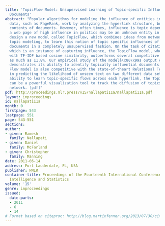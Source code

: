 ```yaml
---
title: 'TopicFlow Model: Unsupervised Learning of Topic-specific Influences of Hyperlinked
  Documents'
abstract: "Popular algorithms for modeling the influence of entities in networked
  data, such as PageRank, work by analyzing the hyperlink structure, but ignore the
  contents of documents. However, often times, influence is topic dependent, e.g.,
  a web page of high influence in politics may be an unknown entity in sports.  We
  design a new model called TopicFlow, which combines ideas from network flow and
  topic modeling, to learn this notion of topic specific influences of hyperlinked
  documents in a completely unsupervised fashion. On the task of citation recommendation,
  which is an instance of capturing influence, the TopicFlow model, when combined
  with TF-IDF based cosine similarity, outperforms several competitive baselines by
  as much as 11.8%. Our empirical study of the modelâ\x80\x99s output on ACL corpus
  demonstrates its ability to identify topically influential documents. The Topic-
  Flow model is also competitive with the state-of-theart Relational Topic Models
  in predicting the likelihood of unseen text on two different data sets. Due to its
  ability to learn topic-specific flows across each hyperlink, the TopicFlow model
  can be a powerful visualization tool to track the diffusion of topics across a citation
  network. [pdf]"
pdf: http://proceedings.mlr.press/v15/nallapati11a/nallapati11a.pdf
layout: inproceedings
id: nallapati11a
month: 0
firstpage: 543
lastpage: 551
page: 543-551
sections: 
author:
- given: Ramesh
  family: Nallapati
- given: Daniel
  family: McFarland
- given: Christopher
  family: Manning
date: 2011-06-14
address: Fort Lauderdale, FL, USA
publisher: PMLR
container-title: Proceedings of the Fourteenth International Conference on Artificial
  Intelligence and Statistics
volume: '15'
genre: inproceedings
issued:
  date-parts:
  - 2011
  - 6
  - 14
# Format based on citeproc: http://blog.martinfenner.org/2013/07/30/citeproc-yaml-for-bibliographies/
---
```


